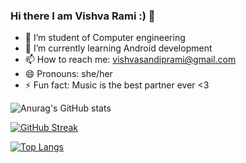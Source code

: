 ### Hi there I am Vishva Rami :) 👋


- 🔭 I’m student of Computer engineering
- 🌱 I’m currently learning Android development
- 📫 How to reach me: vishvasandiprami@gmail.com
- 😄 Pronouns: she/her
- ⚡ Fun fact: Music is the best partner ever <3

![Anurag's GitHub stats](https://github-readme-stats.vercel.app/api?username=RamiVishva&show_icons=true&theme=tokyonight)

[![GitHub Streak](https://github-readme-streak-stats.herokuapp.com/?user=RamiVishva&theme=tokyonight)](https://git.io/streak-stats)

[![Top Langs](https://github-readme-stats.vercel.app/api/top-langs/?username=RamiVishva&layout=compact)](https://github.com/anuraghazra/github-readme-stats)
